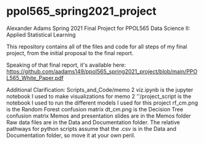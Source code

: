 # ppol565_spring2021_project
Alexander Adams Spring 2021 Final Project for PPOL565 Data Science II: Applied Statistical Learning

This repository contains all of the files and code for all steps of my final project, from the initial proposal to the final report.

Speaking of that final report, it's available here: https://github.com/aadams149/ppol565_spring2021_project/blob/main/PPOL565_White_Paper.pdf

Additional Clarification:
Scripts_and_Code/memo 2 viz.ipynb is the jupyter notebook I used to make visualizations for memo 2
''/project_script is the notebook I used to run the different models I used for this project
rf_cm.png is the Random Forest confusion matrix
dt_cm.png is the Decision Tree confusion matrix
Memos and presentation slides are in the Memos folder
Raw data files are in the Data and Documentation folder. The relative pathways for python scripts assume that the .csv is in the Data and Documentation folder, so move it at your own peril.
